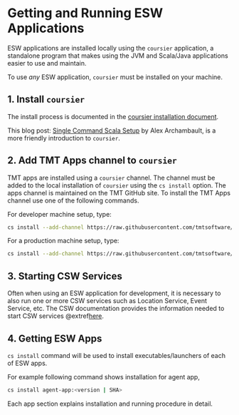 # Getting and Running ESW Applications

ESW applications are installed locally using the `coursier` application, a standalone program that makes using the
JVM and Scala/Java applications easier to use and maintain.

To use *any* ESW application, `coursier` must be installed on your machine.

## 1. Install `coursier`

The install process is documented in the [coursier installation document](https://get-coursier.io/docs/cli-installation).

This blog post: [Single Command Scala Setup](https://alexarchambault.github.io/posts/2020-09-21-cs-setup.html)
by Alex Archambault, is a more friendly introduction to `coursier`.

## 2. Add TMT Apps channel to `coursier`

TMT apps are installed using a `coursier` channel. The channel must be added to the local installation of `coursier` 
using the `cs install` option. The apps channel is maintained on the TMT GitHub site.  To install the TMT Apps channel
use one of the following commands.

For developer machine setup, type:

```bash
cs install --add-channel https://raw.githubusercontent.com/tmtsoftware/osw-apps/master/apps.json
```

For a production machine setup, type:

```bash
cs install --add-channel https://raw.githubusercontent.com/tmtsoftware/osw-apps/master/apps.prod.json
```

## 3. Starting CSW Services

Often when using an ESW application for development, it is necessary to also run one or more CSW services 
such as Location Service, Event Service, etc. The CSW documentation provides the information needed to
start CSW services @extref[here](csw:commons/apps).

## 4. Getting ESW Apps

`cs install` command will be used to install executables/launchers of each of ESW apps.

For example following command shows installation for agent app,
```bash
cs install agent-app:<version | SHA>
```

Each app section explains installation and running procedure in detail.